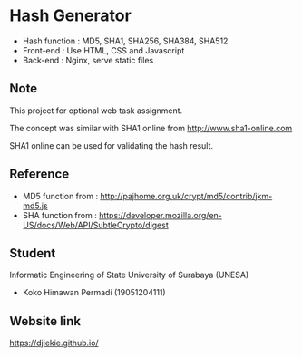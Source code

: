 # Hash Generator
- Hash function : MD5, SHA1, SHA256, SHA384, SHA512 
- Front-end : Use HTML, CSS and Javascript
- Back-end : Nginx, serve static files

## Note
This project for optional web task assignment.

The concept was similar with SHA1 online from http://www.sha1-online.com

SHA1 online can be used for validating the hash result.

## Reference
- MD5 function from : http://pajhome.org.uk/crypt/md5/contrib/jkm-md5.js
- SHA function from : https://developer.mozilla.org/en-US/docs/Web/API/SubtleCrypto/digest

## Student
Informatic Engineering of State University of Surabaya (UNESA)
- Koko Himawan Permadi (19051204111)

## Website link
https://djiekie.github.io/

